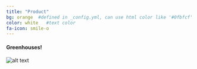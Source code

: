 ```yaml
---
title: "Product"
bg: orange  #defined in _config.yml, can use html color like '#0fbfcf'
color: white   #text color
fa-icon: smile-o
---
```


#### Greenhouses!

![alt text](https://github.com/grogreenhouses/markdown-here/raw/master/src/common/img/greenhouse.jpeg "Greenhouse")